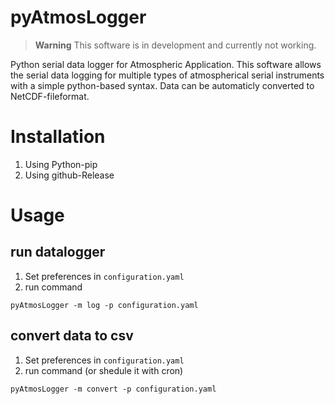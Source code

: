 # pyAtmosLogger
> **Warning**
> This software is in development and currently not working.

Python serial data logger for Atmospheric Application. This software allows the serial data logging for multiple types of atmospherical serial instruments with a simple python-based syntax. Data can be automaticly converted to NetCDF-fileformat.

# Installation
1. Using Python-pip
2. Using github-Release

# Usage
## run datalogger
1. Set preferences in `configuration.yaml`
2. run command
```
pyAtmosLogger -m log -p configuration.yaml
```
## convert data to csv
1. Set preferences in `configuration.yaml`
2. run command (or shedule it with cron)
```
pyAtmosLogger -m convert -p configuration.yaml
```
